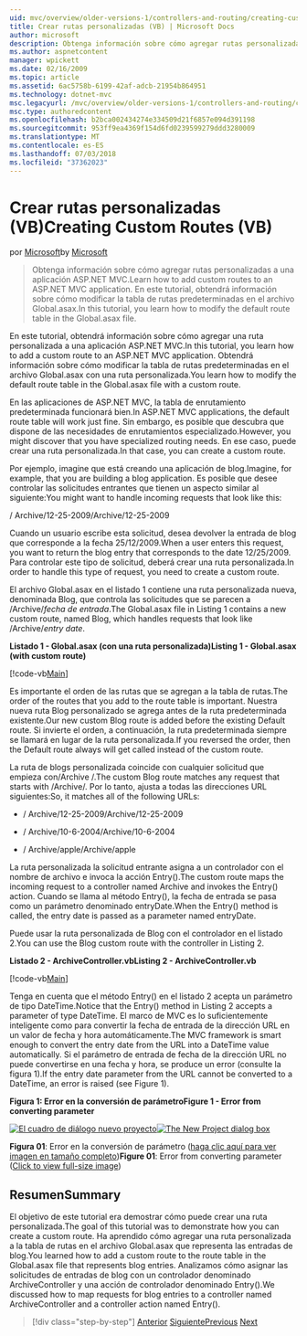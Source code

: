 ```yaml
---
uid: mvc/overview/older-versions-1/controllers-and-routing/creating-custom-routes-vb
title: Crear rutas personalizadas (VB) | Microsoft Docs
author: microsoft
description: Obtenga información sobre cómo agregar rutas personalizadas a una aplicación ASP.NET MVC. En este tutorial, obtendrá información sobre cómo modificar la tabla de rutas predeterminadas en el archivo Global.asax.
ms.author: aspnetcontent
manager: wpickett
ms.date: 02/16/2009
ms.topic: article
ms.assetid: 6ac5758b-6199-42af-adcb-21954b864951
ms.technology: dotnet-mvc
msc.legacyurl: /mvc/overview/older-versions-1/controllers-and-routing/creating-custom-routes-vb
msc.type: authoredcontent
ms.openlocfilehash: b2bca002434274e334509d21f6857e094d391198
ms.sourcegitcommit: 953ff9ea4369f154d6fd0239599279ddd3280009
ms.translationtype: MT
ms.contentlocale: es-ES
ms.lasthandoff: 07/03/2018
ms.locfileid: "37362023"
---
```

<a name="creating-custom-routes-vb"></a><span data-ttu-id="b6d2c-104">Crear rutas personalizadas (VB)</span><span class="sxs-lookup"><span data-stu-id="b6d2c-104">Creating Custom Routes (VB)</span></span>
====================
<span data-ttu-id="b6d2c-105">por [Microsoft](https://github.com/microsoft)</span><span class="sxs-lookup"><span data-stu-id="b6d2c-105">by [Microsoft](https://github.com/microsoft)</span></span>

> <span data-ttu-id="b6d2c-106">Obtenga información sobre cómo agregar rutas personalizadas a una aplicación ASP.NET MVC.</span><span class="sxs-lookup"><span data-stu-id="b6d2c-106">Learn how to add custom routes to an ASP.NET MVC application.</span></span> <span data-ttu-id="b6d2c-107">En este tutorial, obtendrá información sobre cómo modificar la tabla de rutas predeterminadas en el archivo Global.asax.</span><span class="sxs-lookup"><span data-stu-id="b6d2c-107">In this tutorial, you learn how to modify the default route table in the Global.asax file.</span></span>


<span data-ttu-id="b6d2c-108">En este tutorial, obtendrá información sobre cómo agregar una ruta personalizada a una aplicación ASP.NET MVC.</span><span class="sxs-lookup"><span data-stu-id="b6d2c-108">In this tutorial, you learn how to add a custom route to an ASP.NET MVC application.</span></span> <span data-ttu-id="b6d2c-109">Obtendrá información sobre cómo modificar la tabla de rutas predeterminadas en el archivo Global.asax con una ruta personalizada.</span><span class="sxs-lookup"><span data-stu-id="b6d2c-109">You learn how to modify the default route table in the Global.asax file with a custom route.</span></span>

<span data-ttu-id="b6d2c-110">En las aplicaciones de ASP.NET MVC, la tabla de enrutamiento predeterminada funcionará bien.</span><span class="sxs-lookup"><span data-stu-id="b6d2c-110">In ASP.NET MVC applications, the default route table will work just fine.</span></span> <span data-ttu-id="b6d2c-111">Sin embargo, es posible que descubra que dispone de las necesidades de enrutamientos especializado.</span><span class="sxs-lookup"><span data-stu-id="b6d2c-111">However, you might discover that you have specialized routing needs.</span></span> <span data-ttu-id="b6d2c-112">En ese caso, puede crear una ruta personalizada.</span><span class="sxs-lookup"><span data-stu-id="b6d2c-112">In that case, you can create a custom route.</span></span>

<span data-ttu-id="b6d2c-113">Por ejemplo, imagine que está creando una aplicación de blog.</span><span class="sxs-lookup"><span data-stu-id="b6d2c-113">Imagine, for example, that you are building a blog application.</span></span> <span data-ttu-id="b6d2c-114">Es posible que desee controlar las solicitudes entrantes que tienen un aspecto similar al siguiente:</span><span class="sxs-lookup"><span data-stu-id="b6d2c-114">You might want to handle incoming requests that look like this:</span></span>

<span data-ttu-id="b6d2c-115">/ Archive/12-25-2009</span><span class="sxs-lookup"><span data-stu-id="b6d2c-115">/Archive/12-25-2009</span></span>

<span data-ttu-id="b6d2c-116">Cuando un usuario escribe esta solicitud, desea devolver la entrada de blog que corresponde a la fecha 25/12/2009.</span><span class="sxs-lookup"><span data-stu-id="b6d2c-116">When a user enters this request, you want to return the blog entry that corresponds to the date 12/25/2009.</span></span> <span data-ttu-id="b6d2c-117">Para controlar este tipo de solicitud, deberá crear una ruta personalizada.</span><span class="sxs-lookup"><span data-stu-id="b6d2c-117">In order to handle this type of request, you need to create a custom route.</span></span>

<span data-ttu-id="b6d2c-118">El archivo Global.asax en el listado 1 contiene una ruta personalizada nueva, denominada Blog, que controla las solicitudes que se parecen a /Archive/*fecha de entrada*.</span><span class="sxs-lookup"><span data-stu-id="b6d2c-118">The Global.asax file in Listing 1 contains a new custom route, named Blog, which handles requests that look like /Archive/*entry date*.</span></span>

<span data-ttu-id="b6d2c-119">**Listado 1 - Global.asax (con una ruta personalizada)**</span><span class="sxs-lookup"><span data-stu-id="b6d2c-119">**Listing 1 - Global.asax (with custom route)**</span></span>

[!code-vb[Main](creating-custom-routes-vb/samples/sample1.vb)]

<span data-ttu-id="b6d2c-120">Es importante el orden de las rutas que se agregan a la tabla de rutas.</span><span class="sxs-lookup"><span data-stu-id="b6d2c-120">The order of the routes that you add to the route table is important.</span></span> <span data-ttu-id="b6d2c-121">Nuestra nueva ruta Blog personalizado se agrega antes de la ruta predeterminada existente.</span><span class="sxs-lookup"><span data-stu-id="b6d2c-121">Our new custom Blog route is added before the existing Default route.</span></span> <span data-ttu-id="b6d2c-122">Si invierte el orden, a continuación, la ruta predeterminada siempre se llamará en lugar de la ruta personalizada.</span><span class="sxs-lookup"><span data-stu-id="b6d2c-122">If you reversed the order, then the Default route always will get called instead of the custom route.</span></span>

<span data-ttu-id="b6d2c-123">La ruta de blogs personalizada coincide con cualquier solicitud que empieza con/Archive /.</span><span class="sxs-lookup"><span data-stu-id="b6d2c-123">The custom Blog route matches any request that starts with /Archive/.</span></span> <span data-ttu-id="b6d2c-124">Por lo tanto, ajusta a todas las direcciones URL siguientes:</span><span class="sxs-lookup"><span data-stu-id="b6d2c-124">So, it matches all of the following URLs:</span></span>

- <span data-ttu-id="b6d2c-125">/ Archive/12-25-2009</span><span class="sxs-lookup"><span data-stu-id="b6d2c-125">/Archive/12-25-2009</span></span>

- <span data-ttu-id="b6d2c-126">/ Archive/10-6-2004</span><span class="sxs-lookup"><span data-stu-id="b6d2c-126">/Archive/10-6-2004</span></span>

- <span data-ttu-id="b6d2c-127">/ Archive/apple</span><span class="sxs-lookup"><span data-stu-id="b6d2c-127">/Archive/apple</span></span>

<span data-ttu-id="b6d2c-128">La ruta personalizada la solicitud entrante asigna a un controlador con el nombre de archivo e invoca la acción Entry().</span><span class="sxs-lookup"><span data-stu-id="b6d2c-128">The custom route maps the incoming request to a controller named Archive and invokes the Entry() action.</span></span> <span data-ttu-id="b6d2c-129">Cuando se llama al método Entry(), la fecha de entrada se pasa como un parámetro denominado entryDate.</span><span class="sxs-lookup"><span data-stu-id="b6d2c-129">When the Entry() method is called, the entry date is passed as a parameter named entryDate.</span></span>

<span data-ttu-id="b6d2c-130">Puede usar la ruta personalizada de Blog con el controlador en el listado 2.</span><span class="sxs-lookup"><span data-stu-id="b6d2c-130">You can use the Blog custom route with the controller in Listing 2.</span></span>

<span data-ttu-id="b6d2c-131">**Listado 2 - ArchiveController.vb**</span><span class="sxs-lookup"><span data-stu-id="b6d2c-131">**Listing 2 - ArchiveController.vb**</span></span>

[!code-vb[Main](creating-custom-routes-vb/samples/sample2.vb)]

<span data-ttu-id="b6d2c-132">Tenga en cuenta que el método Entry() en el listado 2 acepta un parámetro de tipo DateTime.</span><span class="sxs-lookup"><span data-stu-id="b6d2c-132">Notice that the Entry() method in Listing 2 accepts a parameter of type DateTime.</span></span> <span data-ttu-id="b6d2c-133">El marco de MVC es lo suficientemente inteligente como para convertir la fecha de entrada de la dirección URL en un valor de fecha y hora automáticamente.</span><span class="sxs-lookup"><span data-stu-id="b6d2c-133">The MVC framework is smart enough to convert the entry date from the URL into a DateTime value automatically.</span></span> <span data-ttu-id="b6d2c-134">Si el parámetro de entrada de fecha de la dirección URL no puede convertirse en una fecha y hora, se produce un error (consulte la figura 1).</span><span class="sxs-lookup"><span data-stu-id="b6d2c-134">If the entry date parameter from the URL cannot be converted to a DateTime, an error is raised (see Figure 1).</span></span>

<span data-ttu-id="b6d2c-135">**Figura 1: Error en la conversión de parámetro**</span><span class="sxs-lookup"><span data-stu-id="b6d2c-135">**Figure 1 - Error from converting parameter**</span></span>


<span data-ttu-id="b6d2c-136">[![El cuadro de diálogo nuevo proyecto](creating-custom-routes-vb/_static/image1.jpg)](creating-custom-routes-vb/_static/image1.png)</span><span class="sxs-lookup"><span data-stu-id="b6d2c-136">[![The New Project dialog box](creating-custom-routes-vb/_static/image1.jpg)](creating-custom-routes-vb/_static/image1.png)</span></span>

<span data-ttu-id="b6d2c-137">**Figura 01**: Error en la conversión de parámetro ([haga clic aquí para ver imagen en tamaño completo](creating-custom-routes-vb/_static/image2.png))</span><span class="sxs-lookup"><span data-stu-id="b6d2c-137">**Figure 01**: Error from converting parameter ([Click to view full-size image](creating-custom-routes-vb/_static/image2.png))</span></span>


## <a name="summary"></a><span data-ttu-id="b6d2c-138">Resumen</span><span class="sxs-lookup"><span data-stu-id="b6d2c-138">Summary</span></span>

<span data-ttu-id="b6d2c-139">El objetivo de este tutorial era demostrar cómo puede crear una ruta personalizada.</span><span class="sxs-lookup"><span data-stu-id="b6d2c-139">The goal of this tutorial was to demonstrate how you can create a custom route.</span></span> <span data-ttu-id="b6d2c-140">Ha aprendido cómo agregar una ruta personalizada a la tabla de rutas en el archivo Global.asax que representa las entradas de blog.</span><span class="sxs-lookup"><span data-stu-id="b6d2c-140">You learned how to add a custom route to the route table in the Global.asax file that represents blog entries.</span></span> <span data-ttu-id="b6d2c-141">Analizamos cómo asignar las solicitudes de entradas de blog con un controlador denominado ArchiveController y una acción de controlador denominado Entry().</span><span class="sxs-lookup"><span data-stu-id="b6d2c-141">We discussed how to map requests for blog entries to a controller named ArchiveController and a controller action named Entry().</span></span>

> [!div class="step-by-step"]
> <span data-ttu-id="b6d2c-142">[Anterior](asp-net-mvc-controller-overview-vb.md)
> [Siguiente](creating-a-route-constraint-vb.md)</span><span class="sxs-lookup"><span data-stu-id="b6d2c-142">[Previous](asp-net-mvc-controller-overview-vb.md)
[Next](creating-a-route-constraint-vb.md)</span></span>
